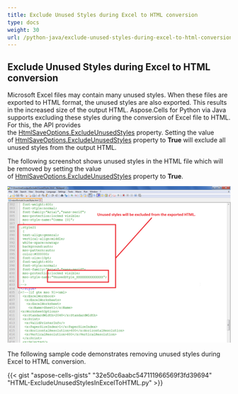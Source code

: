 ```yaml
---
title: Exclude Unused Styles during Excel to HTML conversion
type: docs
weight: 30
url: /python-java/exclude-unused-styles-during-excel-to-html-conversion/
---
```


## **Exclude Unused Styles during Excel to HTML conversion**
Microsoft Excel files may contain many unused styles. When these files are exported to HTML format, the unused styles are also exported. This results in the increased size of the output HTML. Aspose.Cells for Python via Java supports excluding these styles during the conversion of Excel file to HTML. For this, the API provides the [HtmlSaveOptions.ExcludeUnusedStyles](https://reference.aspose.com/cells/python/asposecells.api/htmlsaveoptions#ExcludeUnusedStyles) property. Setting the value of [HtmlSaveOptions.ExcludeUnusedStyles](https://reference.aspose.com/cells/python/asposecells.api/htmlsaveoptions#ExcludeUnusedStyles) property to **True** will exclude all unused styles from the output HTML.

The following screenshot shows unused styles in the HTML file which will be removed by setting the value of [HtmlSaveOptions.ExcludeUnusedStyles](https://reference.aspose.com/cells/python/asposecells.api/htmlsaveoptions#ExcludeUnusedStyles) property to **True**.

![todo:image_alt_text](HtmlSaveOptions-Exclude-Unused-Styles.png)

The following sample code demonstrates removing unused styles during Excel to HTML conversion.

{{< gist "aspose-cells-gists" "32e50c6aabc547111966569f3fd39694" "HTML-ExcludeUnusedStylesInExcelToHTML.py" >}}

